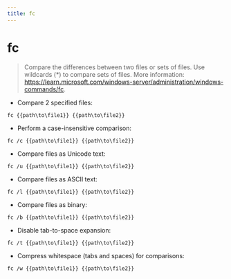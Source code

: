 ```yaml
---
title: fc
---
```

# fc

> Compare the differences between two files or sets of files.
> Use wildcards (*) to compare sets of files.
> More information: <https://learn.microsoft.com/windows-server/administration/windows-commands/fc>.

- Compare 2 specified files:

`fc {{path\to\file1}} {{path\to\file2}}`

- Perform a case-insensitive comparison:

`fc /c {{path\to\file1}} {{path\to\file2}}`

- Compare files as Unicode text:

`fc /u {{path\to\file1}} {{path\to\file2}}`

- Compare files as ASCII text:

`fc /l {{path\to\file1}} {{path\to\file2}}`

- Compare files as binary:

`fc /b {{path\to\file1}} {{path\to\file2}}`

- Disable tab-to-space expansion:

`fc /t {{path\to\file1}} {{path\to\file2}}`

- Compress whitespace (tabs and spaces) for comparisons:

`fc /w {{path\to\file1}} {{path\to\file2}}`
